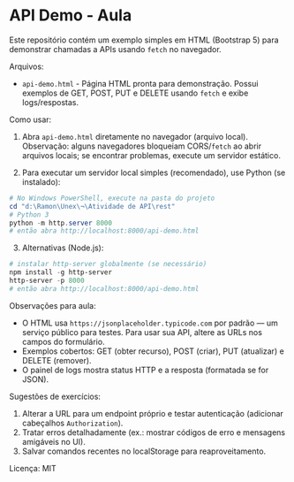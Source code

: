 # API Demo - Aula

Este repositório contém um exemplo simples em HTML (Bootstrap 5) para demonstrar chamadas a APIs usando `fetch` no navegador.

Arquivos:

- `api-demo.html` - Página HTML pronta para demonstração. Possui exemplos de GET, POST, PUT e DELETE usando `fetch` e exibe logs/respostas.

Como usar:

1. Abra `api-demo.html` diretamente no navegador (arquivo local). Observação: alguns navegadores bloqueiam CORS/`fetch` ao abrir arquivos locais; se encontrar problemas, execute um servidor estático.

2. Para executar um servidor local simples (recomendado), use Python (se instalado):

```powershell
# No Windows PowerShell, execute na pasta do projeto
cd "d:\Ramon\Unex\¬\Atividade de API\rest"
# Python 3
python -m http.server 8000
# então abra http://localhost:8000/api-demo.html
```

3. Alternativas (Node.js):

```powershell
# instalar http-server globalmente (se necessário)
npm install -g http-server
http-server -p 8000
# então abra http://localhost:8000/api-demo.html
```

Observações para aula:

- O HTML usa `https://jsonplaceholder.typicode.com` por padrão — um serviço público para testes. Para usar sua API, altere as URLs nos campos do formulário.
- Exemplos cobertos: GET (obter recurso), POST (criar), PUT (atualizar) e DELETE (remover).
- O painel de logs mostra status HTTP e a resposta (formatada se for JSON).

Sugestões de exercícios:

1. Alterar a URL para um endpoint próprio e testar autenticação (adicionar cabeçalhos `Authorization`).
2. Tratar erros detalhadamente (ex.: mostrar códigos de erro e mensagens amigáveis no UI).
3. Salvar comandos recentes no localStorage para reaproveitamento.

Licença: MIT
